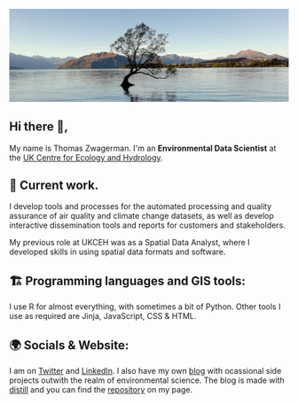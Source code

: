 ![github](https://github.com/thomaszwagerman/thomaszwagerman/blob/main/banner/nz_image.jpg)

## Hi there :wave:,

My name is Thomas Zwagerman. I'm an **Environmental Data Scientist** at the [UK Centre for Ecology and Hydrology](https://www.ceh.ac.uk/).

## :deciduous_tree: Current work.
I develop tools and processes for the automated processing and quality assurance of air quality and climate change datasets, as well as develop interactive dissemination tools and reports for customers and stakeholders. 

My previous role at UKCEH was as a Spatial Data Analyst, where I developed skills in using spatial data formats and software.

## :building_construction: Programming languages and GIS tools:
I use R for almost everything, with sometimes a bit of Python. Other tools I use as required are Jinja, JavaScript, CSS & HTML.

## :earth_africa: Socials & Website:
I am on [Twitter](https://twitter.com/thomzwa) and [LinkedIn](https://www.linkedin.com/in/thomaszwagerman/). I also have my own [blog](https://tzwagerman.netlify.app/) with ocassional side projects outwith the realm of environmental science. The blog is made with [distill](https://rstudio.github.io/distill/) and you can find the [repository](https://github.com/thomaszwagerman/tz_web_distill) on my page.
